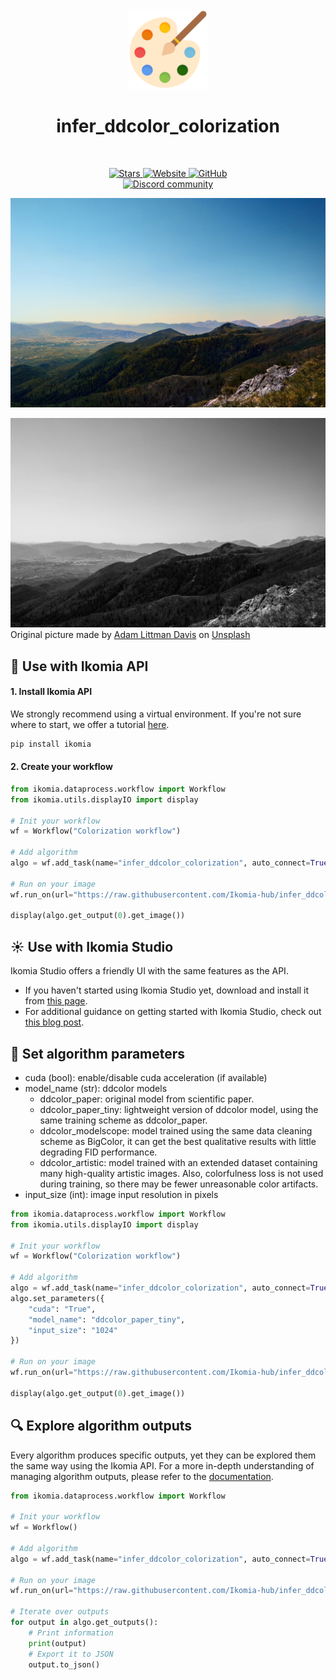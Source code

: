 <div align="center">
  <img src="https://raw.githubusercontent.com/Ikomia-hub/infer_ddcolor_colorization/main/images/icon.png" alt="Algorithm icon">
  <h1 align="center">infer_ddcolor_colorization</h1>
</div>
<br />
<p align="center">
    <a href="https://github.com/Ikomia-hub/infer_ddcolor_colorization">
        <img alt="Stars" src="https://img.shields.io/github/stars/Ikomia-hub/infer_ddcolor_colorization">
    </a>
    <a href="https://app.ikomia.ai/hub/">
        <img alt="Website" src="https://img.shields.io/website/http/app.ikomia.ai/en.svg?down_color=red&down_message=offline&up_message=online">
    </a>
    <a href="https://github.com/Ikomia-hub/infer_ddcolor_colorization/blob/main/LICENSE.md">
        <img alt="GitHub" src="https://img.shields.io/github/license/Ikomia-hub/infer_ddcolor_colorization.svg?color=blue">
    </a>    
    <br>
    <a href="https://discord.com/invite/82Tnw9UGGc">
        <img alt="Discord community" src="https://img.shields.io/badge/Discord-white?style=social&logo=discord">
    </a> 
</p>

![computed](https://raw.githubusercontent.com/Ikomia-hub/infer_ddcolor_colorization/main/images/result.jpg)

![original](https://raw.githubusercontent.com/Ikomia-hub/infer_ddcolor_colorization/main/images/original.jpg)
Original picture made by <a href="https://unsplash.com/fr/@adamlittmandavis?utm_content=creditCopyText&utm_medium=referral&utm_source=unsplash">Adam Littman Davis</a> on <a href="https://unsplash.com/fr/photos/photo-en-niveaux-de-gris-de-montagnes-et-darbres-CIian0EjHAU?utm_content=creditCopyText&utm_medium=referral&utm_source=unsplash">Unsplash</a>
  
## :rocket: Use with Ikomia API

#### 1. Install Ikomia API

We strongly recommend using a virtual environment. If you're not sure where to start, we offer a tutorial [here](https://www.ikomia.ai/blog/a-step-by-step-guide-to-creating-virtual-environments-in-python).

```sh
pip install ikomia
```

#### 2. Create your workflow

```python
from ikomia.dataprocess.workflow import Workflow
from ikomia.utils.displayIO import display

# Init your workflow
wf = Workflow("Colorization workflow")

# Add algorithm
algo = wf.add_task(name="infer_ddcolor_colorization", auto_connect=True)

# Run on your image  
wf.run_on(url="https://raw.githubusercontent.com/Ikomia-hub/infer_ddcolor_colorization/main/images/original.jpg")

display(algo.get_output(0).get_image())
```

## :sunny: Use with Ikomia Studio

Ikomia Studio offers a friendly UI with the same features as the API.

- If you haven't started using Ikomia Studio yet, download and install it from [this page](https://www.ikomia.ai/studio).
- For additional guidance on getting started with Ikomia Studio, check out [this blog post](https://www.ikomia.ai/blog/how-to-get-started-with-ikomia-studio).

## :pencil: Set algorithm parameters

- cuda (bool): enable/disable cuda acceleration (if available)
- model_name (str): ddcolor models
  - ddcolor_paper: original model from scientific paper.
  - ddcolor_paper_tiny: lightweight version of ddcolor model, using the same training scheme as ddcolor_paper.
  - ddcolor_modelscope: model trained using the same data cleaning scheme as BigColor, it can get the best qualitative results with little degrading FID performance.
  - ddcolor_artistic: model trained with an extended dataset containing many high-quality artistic images. Also, colorfulness loss is not used during training, so there may be fewer unreasonable color artifacts.
- input_size (int): image input resolution in pixels


```python
from ikomia.dataprocess.workflow import Workflow
from ikomia.utils.displayIO import display

# Init your workflow
wf = Workflow("Colorization workflow")

# Add algorithm
algo = wf.add_task(name="infer_ddcolor_colorization", auto_connect=True)
algo.set_parameters({
    "cuda": "True",
    "model_name": "ddcolor_paper_tiny",
    "input_size": "1024"
})

# Run on your image  
wf.run_on(url="https://raw.githubusercontent.com/Ikomia-hub/infer_ddcolor_colorization/main/images/original.jpg")

display(algo.get_output(0).get_image())
```

## :mag: Explore algorithm outputs

Every algorithm produces specific outputs, yet they can be explored them the same way using the Ikomia API. For a more in-depth understanding of managing algorithm outputs, please refer to the [documentation](https://ikomia-dev.github.io/python-api-documentation/advanced_guide/IO_management.html).

```python
from ikomia.dataprocess.workflow import Workflow

# Init your workflow
wf = Workflow()

# Add algorithm
algo = wf.add_task(name="infer_ddcolor_colorization", auto_connect=True)

# Run on your image  
wf.run_on(url="https://raw.githubusercontent.com/Ikomia-hub/infer_ddcolor_colorization/main/images/original.jpg")

# Iterate over outputs
for output in algo.get_outputs():
    # Print information
    print(output)
    # Export it to JSON
    output.to_json()
```